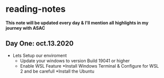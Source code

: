 # reading-notes

**This note will be updated every day & I'll mention all highlights in my journey with ASAC**

## Day One: oct.13.2020 ##

* Lets Setup our enviroment
  * Update your windows to version Build 19041 or higher 
  * Enable WSL Feature
  *Install Windows Terminal & Configure for WSL 2 and be carefull
  *Install the Ubuntu
  

